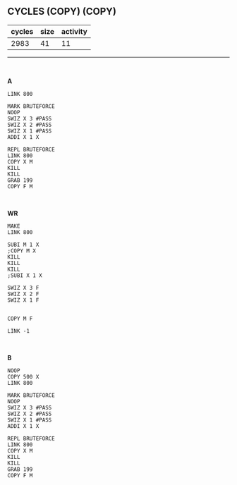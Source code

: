 ## CYCLES (COPY) (COPY)

| cycles | size | activity |
| ------ | ---- | -------- |
| 2983 | 41 | 11 |
<hr>
<br>

**A**

```
LINK 800

MARK BRUTEFORCE
NOOP
SWIZ X 3 #PASS
SWIZ X 2 #PASS
SWIZ X 1 #PASS
ADDI X 1 X

REPL BRUTEFORCE
LINK 800
COPY X M
KILL
KILL
GRAB 199
COPY F M
```

<br>

**WR**

```
MAKE
LINK 800

SUBI M 1 X
;COPY M X
KILL
KILL
KILL
;SUBI X 1 X

SWIZ X 3 F
SWIZ X 2 F
SWIZ X 1 F


COPY M F

LINK -1
```

<br>

**B**

```
NOOP
COPY 500 X
LINK 800

MARK BRUTEFORCE
NOOP
SWIZ X 3 #PASS
SWIZ X 2 #PASS
SWIZ X 1 #PASS
ADDI X 1 X

REPL BRUTEFORCE
LINK 800
COPY X M
KILL
KILL
GRAB 199
COPY F M

```
